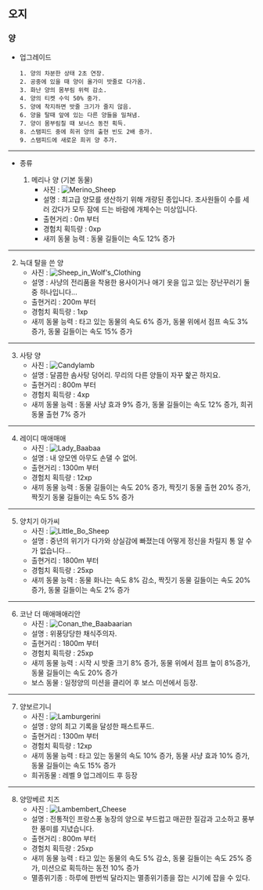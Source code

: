 ## 오지
### 양

+ 업그레이드

      1. 양의 차분한 상태 2초 연장.
      2. 공중에 있을 때 양이 올가미 밧줄로 다가옴.
      3. 화난 양의 몸부림 위력 감소.
      4. 양의 티켓 수익 50% 중가.
      5. 양에 착지하면 밧줄 크기가 줄지 않음.
      6. 양을 탈때 앞에 있는 다른 양들을 밀쳐냄.
      7. 양이 몸부림칠 때 보너스 동전 획득.
      8. 스탬피드 중에 희귀 양의 출현 빈도 2배 증가.
      9. 스탬피드에 새로운 희귀 양 추가.

***
+ 종류

  1. 메리나 양 (기본 동물)
      + 사진 : ![Merino_Sheep](./원웅/picture_sheep/Merino_Sheep.png)
      + 설명 : 최고급 양모를 생산하기 위해 개량된 종입니다.
조사원들이 수를 세러 갔다가 모두 잠에 드는 바람에 개체수는 미상입니다.
      + 출현거리 : 0m 부터
      + 경험치 획득량 : 0xp
      + 새끼 동물 능력 : 동물 길들이는 속도 12% 증가
***
  2. 늑대 탈을 쓴 양
      + 사진 : ![Sheep_in_Wolf's_Clothing](./원웅/picture_sheep/Sheep_in_Wolf's_Clothing.png)
      + 설명 : 사냥의 전리품을 착용한 용사이거나 애기 옷을 입고 있는 장난꾸러기 둘 중 하나입니다...
      + 출현거리 : 200m 부터
      + 경험치 획득량 : 1xp
      + 새끼 동물 능력 : 타고 있는 동물의 속도 6% 증가, 동물 위에서 점프 속도 3% 증가, 동물 길들이는 속도 15% 증가
***
  3. 사탕 양
      + 사진 : ![Candylamb](./원웅/picture_sheep/Candylamb.png)
      + 설명 : 달콤한 솜사탕 덩어리. 무리의 다른 양들이 자꾸 핥곤 하지요.
      + 출현거리 : 800m 부터
      + 경험치 획득량 : 4xp
      + 새끼 동물 능력 : 동물 사냥 효과 9% 증가, 동물 길들이는 속도 12% 증가, 희귀동물 출현 7% 증가
***
  4. 레이디 매애매애
      + 사진 : ![Lady_Baabaa](./원웅/picture_sheep/Lady_Baabaa.png)
      + 설명 : 내 양모엔 아무도 손댈 수 없어.
      + 출현거리 : 1300m 부터
      + 경험치 획득량 : 12xp
      + 새끼 동물 능력 : 동물 길들이는 속도 20% 증가, 짝짓기 동물 출현 20% 증가, 짝짓기 동물 길들이는 속도 5% 증가

***
  5. 양치기 아가씨
      + 사진 : ![Little_Bo_Sheep](./원웅/picture_sheep/Little_Bo_Sheep.png)
      + 설명 : 중년의 위기가 다가와 상실감에 빠졌는데 어떻게 정신을 차릴지 통 알 수가 없습니다...
      + 출현거리 : 1800m 부터
      + 경험치 획득량 : 25xp
      + 새끼 동물 능력 : 동물 화나는 속도 8% 감소, 짝짓기 동물 길들이는 속도 20% 증가, 동물 길들이는 속도 2% 증가
***
  6. 코난 더 매애매애리안
      + 사진 : ![Conan_the_Baabaarian](./원웅/picture_sheep/Conan_the_Baabaarian.png)
      + 설명 : 위풍당당한 채식주의자.
      + 출현거리 : 1800m 부터
      + 경험치 획득량 : 25xp
      + 새끼 동물 능력 : 시작 시 밧줄 크기 8% 증가, 동물 위에서 점프 높이 8%증가, 동물 길들이는 속도 20% 증가
      + 보스 동물 : 일정양의 미션을 클리어 후 보스 미션에서 등장.
***
  7. 양보르기니
      + 사진 : ![Lamburgerini](./원웅/picture_sheep/Lamburgerini.png)
      + 설명 : 양의 최고 기록을 달성한 패스트푸드.
      + 출현거리 : 1300m 부터
      + 경험치 획득량 : 12xp
      + 새끼 동물 능력 : 타고 있는 동물의 속도 10% 증가, 동물 사냥 효과 10% 증가, 동물 길들이는 속도 15% 증가
      + 희귀동물 : 레벨 9 업그레이드 후 등장
***
  8. 양망베르 치즈
      + 사진 : ![Lambembert_Cheese](./원웅/picture_sheep/Lambembert_Cheese.png)
      + 설명 : 전통적인 프랑스풍 농장의 양으로 부드럽고 매끈한 질감과 고소하고 풍부한 풍미를 지녔습니다.
      + 출현거리 : 800m 부터
      + 경험치 획득량 : 25xp
      + 새끼 동물 능력 : 타고 있는 동물의 속도 5% 감소, 동물 길들이는 속도 25% 증가, 미션으로 획득하는 동전 10% 증가
      + 멸종위기종 : 하루에 한번씩 달라지는 멸종위기종을 잡는 시기에 잡을 수 있다.
